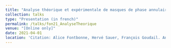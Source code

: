 ```yaml
---
title: "Analyse théorique et expérimentale de masques de phase annulaires binaires co-optimisés pour augmenter la profondeur de champ de capteurs panchromatiques"
collection: talks
type: "Presentation (in french)"
permalink: /talks/fon21_AnalyseTheorique
venue: "[Online only]"
date: 2021-04-01
location: 'Citation: Alice Fontbonne, Hervé Sauer, François Goudail. Analyse théorique et expérimentale de masques de phase annulaires binaires co-optimisés pour augmenter la profondeur de champ de capteurs panchromatiques. <a href="https://www.gdr-isis.fr/index.php/reunion/443/">Journées Imagerie Optique Non-Conventionnelle</a>. (Gdr-isis), March 2021, Paris, France'
---
```

